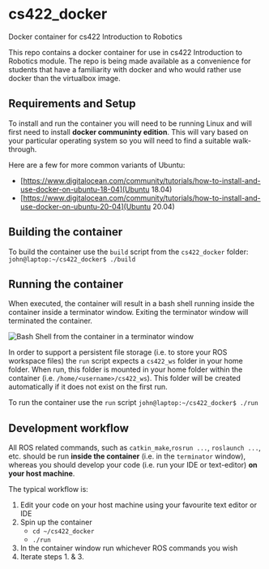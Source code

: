 # cs422_docker
Docker container for cs422 Introduction to Robotics

This repo contains a docker container for use in cs422 Introduction to Robotics module. The repo is being made available as a convenience for students that have a familiarity with docker and who would rather use docker than the virtualbox image.

## Requirements and Setup
To install and run the container you will need to be running Linux and will first need to install **docker communinty edition**. This will vary based on your particular operating system so you will need to find a suitable walk-through. 

Here are a few for more common variants of Ubuntu:
- [https://www.digitalocean.com/community/tutorials/how-to-install-and-use-docker-on-ubuntu-18-04](Ubuntu 18.04)
- [https://www.digitalocean.com/community/tutorials/how-to-install-and-use-docker-on-ubuntu-20-04](Ubuntu 20.04)

## Building the container
To build the container use the `build` script from the `cs422_docker` folder:
```john@laptop:~/cs422_docker$ ./build```

## Running the container
When executed, the container will result in a bash shell running inside the container inside a terminator window. Exiting the terminator window will terminated the container. 

![Bash Shell from the container in a terminator window](docs/terminator.png "Bash Shell from the container in a terminator window")

In order to support a persistent file storage (i.e. to store your ROS workspace files) the `run` script expects a `cs422_ws` folder in your home folder. When run, this folder is mounted in your home folder within the container (i.e. `/home/<username>/cs422_ws`). This folder will be created automatically if it does not exist on the first run.

To run the container use the `run` script
```john@laptop:~/cs422_docker$ ./run```

## Development workflow
All ROS related commands, such as `catkin_make`,`rosrun ...`, `roslaunch ...`, etc. should be run **inside the container** (i.e. in the `terminator` window), whereas you should develop your code (i.e. run your IDE or text-editor) **on your host machine**.

The typical workflow is:
1. Edit your code on your host machine using your favourite text editor or IDE
2. Spin up the container
   * `cd ~/cs422_docker`
   * `./run`
3. In the container window run whichever ROS commands you wish 
4. Iterate steps 1. & 3.




